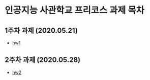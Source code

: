 # 인공지능 사관학교 프리코스 과제 목차

## 1주차 과제 (2020.05.21)
- [hw1](https://github.com/ssimsseu/hw/blob/master/hw1.ipynb)

## 2주차 과제 (2020.05.28)
- [hw2](https://github.com/ssimsseu/hw/blob/master/hw2.ipynb)
